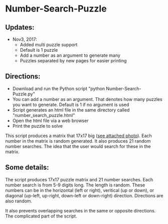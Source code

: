 # Number-Search-Puzzle

## Updates:

- Nov3, 2017:
  * Added multi puzzle support
  * Default is 1 puzzle
  * Add a number as an argument to generate many
  * Puzzles separated by new pages for easier printing

## Directions:
* Download and run the Python script "python Number-Search-Puzzle.py"
* You can add a number as an argument. That denotes how many puzzles you want to generate. Default is 1 if no argument is used
* Script generates an html file in the same directory called "number_search_puzzle.html"
* Open the html file via a web browser
* Print the puzzle to solve

This script produces a matrix that 17x17 big ([see attached photo](https://github.com/kjabr/Number-Search-Puzzle/blob/master/IMG_5682.JPG)). Each number in the matrix is random generated. It also produces 21 random number searches. The idea that the user would search for these in the matrix.

## Some details:

The script produces 17x17 puzzle matrix and 21 number searches. Each number search is from 5-9 digits long. The length is random. These numbers can be in the horizontal (left or right), veritical (up or down), or diagonal (up-left, up-right, down-left or down-right) direction. Directions are also random.

It also prevents overlapping searches in the same or opposite directions. The complicated part of the script.

